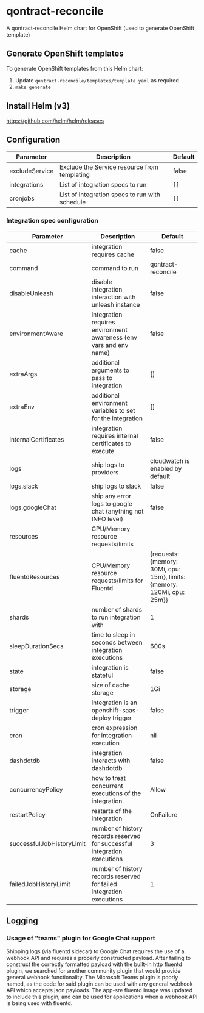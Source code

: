 # qontract-reconcile

A qontract-reconcile Helm chart for OpenShift (used to generate OpenShift template)

## Generate OpenShift templates

To generate OpenShift templates from this Helm chart:

1. Update `qontract-reconcile/templates/template.yaml` as required
4. `make generate`

## Install Helm (v3)

https://github.com/helm/helm/releases

## Configuration

| Parameter                   | Description                                                              | Default                            |
|-----------------------------|--------------------------------------------------------------------------|------------------------------------|
| excludeService              | Exclude the Service resource from templating                             | false                              |
| integrations                | List of integration specs to run                                         | `[]`                               |
| cronjobs                    | List of integration specs to run with schedule                           | `[]`                               |

### Integration spec configuration

| Parameter                 | Description                                                              | Default                                                                 |
|---------------------------|--------------------------------------------------------------------------|-------------------------------------------------------------------------|
| cache                     | integration requires cache                                               | false                                                                   |
| command                   | command to run                                                           | qontract-reconcile                                                      |
| disableUnleash            | disable integration interaction with unleash instance                    | false                                                                   |
| environmentAware          | integration requires environment awareness (env vars and env name)       | false                                                                   |
| extraArgs                 | additional arguments to pass to integration                              | []                                                                      |
| extraEnv                  | additional environment variables to set for the integration              | []                                                                      |
| internalCertificates      | integration requires internal certificates to execute                    | false                                                                   |
| logs                      | ship logs to providers                                                   | cloudwatch is enabled by default                                        |
| logs.slack                | ship logs to slack                                                       | false                                                                   |
| logs.googleChat           | ship any error logs to google chat (anything not INFO level)             | false                                                                   |
| resources                 | CPU/Memory resource requests/limits                                      |                                                                         |
| fluentdResources          | CPU/Memory resource requests/limits for Fluentd                          | {requests: {memory: 30Mi, cpu: 15m}, limits: {memory: 120Mi, cpu: 25m}} |
| shards                    | number of shards to run integration with                                 | 1                                                                       |
| sleepDurationSecs         | time to sleep in seconds between integration executions                  | 600s                                                                    |
| state                     | integration is stateful                                                  | false                                                                   |
| storage                   | size of cache storage                                                    | 1Gi                                                                     |
| trigger                   | integration is an openshift-saas-deploy trigger                          | false                                                                   |
| cron                      | cron expression for integration execution                                | nil                                                                     |
| dashdotdb                 | integration interacts with dashdotdb                                     | false                                                                   |
| concurrencyPolicy         | how to treat concurrent executions of the integration                    | Allow                                                                   |
| restartPolicy             | restarts of the integration                                              | OnFailure                                                               |
| successfulJobHistoryLimit | number of history records reserved for successful integration executions | 3                                                                       |
| failedJobHistoryLimit     | number of history records reserved for failed integration executions     | 1                                                                       |                                                                     |
## Logging

### Usage of "teams" plugin for Google Chat support

Shipping logs (via fluentd sidecar) to Google Chat requires the use of a webhook API and requires a properly constructed payload. After failing to construct the correctly formatted payload with the built-in http fluentd plugin, we searched for another community plugin that would provide general webhook functionality. The Microsoft Teams plugin is poorly named, as the code for said plugin can be used with any general webhook API which accepts json payloads. The app-sre fluentd image was updated to include this plugin, and can be used for applications when a webhook API is being used with fluentd. 
